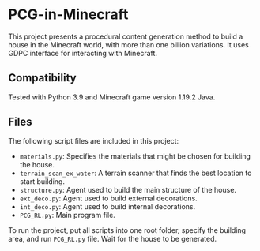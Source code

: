 # PCG-in-Minecraft

This project presents a procedural content generation method to build a house in the Minecraft world, with more than one billion variations. It uses GDPC interface for interacting with Minecraft.

## Compatibility

Tested with Python 3.9 and Minecraft game version 1.19.2 Java.

## Files

The following script files are included in this project:

- `materials.py`: Specifies the materials that might be chosen for building the house.
- `terrain_scan_ex_water`: A terrain scanner that finds the best location to start building.
- `structure.py`: Agent used to build the main structure of the house.
- `ext_deco.py`: Agent used to build external decorations.
- `int_deco.py`: Agent used to build internal decorations.
- `PCG_RL.py`: Main program file.

To run the project, put all scripts into one root folder, specify the building area, and run `PCG_RL.py` file. Wait for the house to be generated.

